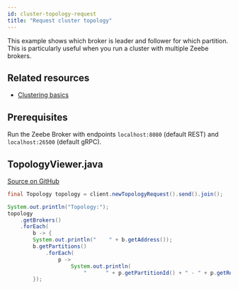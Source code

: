 ```yaml
---
id: cluster-topology-request
title: "Request cluster topology"
---
```


This example shows which broker is leader and follower for which partition. This is particularly useful when you run a cluster with multiple Zeebe brokers.

## Related resources

- [Clustering basics](/components/zeebe/technical-concepts/clustering.md)

## Prerequisites

Run the Zeebe Broker with endpoints `localhost:8080` (default REST) and `localhost:26500` (default gRPC).

## TopologyViewer.java

[Source on GitHub](https://github.com/camunda-community-hub/camunda-8-examples/blob/main/zeebe-client-plain-java/src/main/java/io/camunda/zeebe/example/cluster/TopologyViewer.java)

```java
final Topology topology = client.newTopologyRequest().send().join();

System.out.println("Topology:");
topology
    .getBrokers()
    .forEach(
        b -> {
        System.out.println("    " + b.getAddress());
        b.getPartitions()
            .forEach(
                p ->
                    System.out.println(
                        "      " + p.getPartitionId() + " - " + p.getRole()));
        });
```
